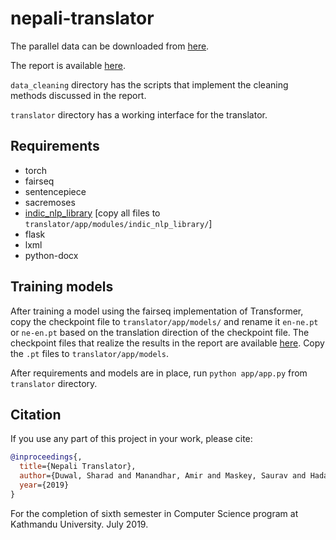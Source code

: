 # nepali-translator

The parallel data can be downloaded from [here](https://drive.google.com/open?id=1UThfJKJFvDgTu263DNbz-WPNLqoARZ_0).

The report is available [here](https://drive.google.com/open?id=16F4e1Wr3ElosFnoVfZrEId4N0be2JPG4).

`data_cleaning` directory has the scripts that implement the cleaning methods discussed in the report.

`translator` directory has a working interface for the translator. 

## Requirements
* torch
* fairseq
* sentencepiece
* sacremoses
* [indic_nlp_library](https://github.com/anoopkunchukuttan/indic_nlp_library) [copy all files to `translator/app/modules/indic_nlp_library/`]
* flask
* lxml
* python-docx

## Training models
After training a model using the fairseq implementation of Transformer, copy the checkpoint file to `translator/app/models/` and rename it `en-ne.pt` or `ne-en.pt` based on the translation direction of the checkpoint file. The checkpoint files that realize the results in the report are available [here](https://drive.google.com/open?id=1Ix8lPhheLym_4Hpk3v-8cbf7oJ9YW4Eg). Copy the `.pt` files to `translator/app/models`.

After requirements and models are in place, run `python app/app.py` from `translator` directory.

## Citation
If you use any part of this project in your work, please cite:

```bibtex
@inproceedings{,
  title={Nepali Translator},
  author={Duwal, Sharad and Manandhar, Amir and Maskey, Saurav and Hada, Subash},
  year={2019}
}
```

For the completion of sixth semester in Computer Science program at Kathmandu University. July 2019.
